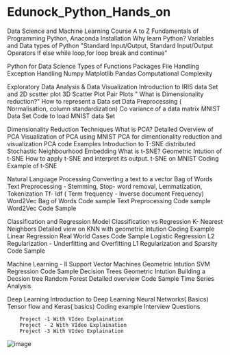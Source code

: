 # Edunock_Python_Hands_on
Data Science and Machine Learning Course A to Z
Fundamentals of Programming		Python, Anaconda Installation
		Why learn Python?
		Variables and Data types of Python
		"Standard Input/Output, Standard Input/Output
Operators
If else
while loop,for loop
break and continue"
		
Python for Data Science		Types of Functions
		Packages
		File Handling
		Exception Handling
		Numpy
		Matplotlib
		Pandas
		Computational Complexity
		
Exploratory Data Analysis & Data Visualization		Introduction to IRIS data Set and 2D scstter plot
		3D Scatter Plot
		Pair Plots
		"
What is Dimensionality reduction?"
		How to represent a Data set
		Data Preprocessing ( Normalisation, column standardization)
		Co variance of a data matrix
		MNIST Data Set 
		Code to load MNIST data Set
		
Dimensionality Reduction Techniques		What is PCA?
		Detailed Overview of PCA
		Visualization of PCA using MNIST
		PCA for dimentionality reduction and visualization
		PCA code Examples
		Introduction to T-SNE distributed Stochastic Neighbourhood Embedding
		What is t-SNE?
		Geometric Intution of t-SNE
		How to apply t-SNE and interpret its output.
		t-SNE on MNIST 
		Coding Example of t-SNE
		
Natural Language Processing		Converting a text to a vector
		Bag of Words
		Text Preprocessing - Stemming, Stop- word removal, Lemmatization, Tokenization
		Tf- Idf ( Term frequency - Inverse document Frequency)
		Word2Vec
		Bag of Words Code sample
		Text Preprocessing Code sample
		Word2Vec Code Sample
		
Classification and Regression Model		Classification vs Regression
		K- Nearest Neighbors
		Detailed view on KNN  with geometric Intution
		Coding Example
		Linear Regression
		Real World Cases
		Code Sample
		Logistic Regression
		L2 Regularization - Underfitting and Overfitting
		L1 Regularization and Sparsity
		Code Sample
		
Machine Learning - II		Support Vector Machines
		Geometric Intution
		SVM Regression
		Code Sample
		 Decision Trees
		Geometric Intution
		Building a Decsion tree 
		Random Forest
		Detailed overview 
		Code Sample
		Time Series Analysis
		
Deep Learning		Introduction to Deep Learning 
		Neural Networks( Basics)
		Tensor flow and Keras( basics)
		Coding example
		Interview Questions
		
		Project -1 With VIdeo Explaination
		Project - 2 With VIdeo Explaination
		Project -3 With VIdeo Explaination
![image](https://user-images.githubusercontent.com/42056722/170542987-623b3fbd-ac42-4d75-a8de-1583298da246.png)
